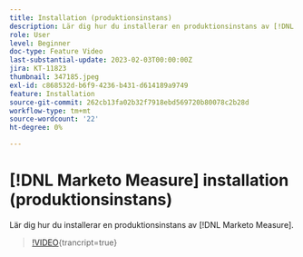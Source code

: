 ```yaml
---
title: Installation (produktionsinstans)
description: Lär dig hur du installerar en produktionsinstans av [!DNL Marketo Measure].
role: User
level: Beginner
doc-type: Feature Video
last-substantial-update: 2023-02-03T00:00:00Z
jira: KT-11823
thumbnail: 347185.jpeg
exl-id: c868532d-b6f9-4236-b431-d614189a9749
feature: Installation
source-git-commit: 262cb13fa02b32f7918ebd569720b80078c2b28d
workflow-type: tm+mt
source-wordcount: '22'
ht-degree: 0%

---
```


# [!DNL Marketo Measure] installation (produktionsinstans)

Lär dig hur du installerar en produktionsinstans av [!DNL Marketo Measure].

>[!VIDEO](https://video.tv.adobe.com/v/347185/?learn=on){trancript=true}
